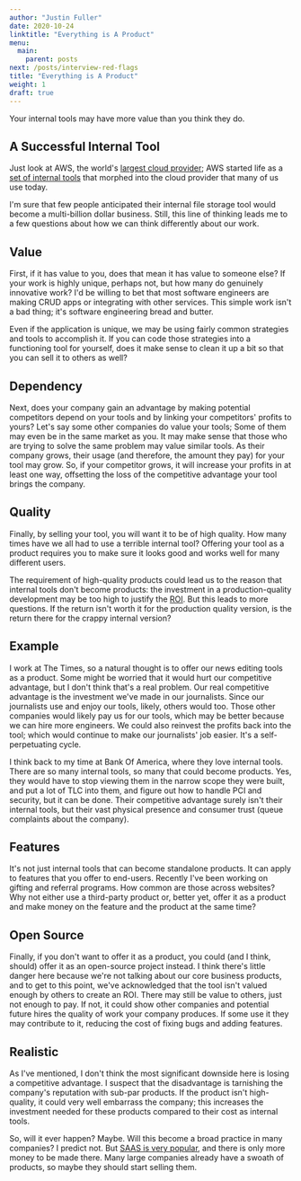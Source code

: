 ```yaml
---
author: "Justin Fuller"
date: 2020-10-24
linktitle: "Everything is A Product"
menu:
  main:
    parent: posts
next: /posts/interview-red-flags
title: "Everything is A Product"
weight: 1
draft: true
---
```


Your internal tools may have more value than you think they do. 

## A Successful Internal Tool

Just look at AWS, the world's [largest cloud provider](https://www.parkmycloud.com/blog/aws-vs-azure-vs-google-cloud-market-share/#:~:text=As%20of%20July%202020%2C%20Canalys,and%20other%20clouds%20with%2037%25); AWS started life as a [set of internal tools](https://techcrunch.com/2016/07/02/andy-jassys-brief-history-of-the-genesis-of-aws/) that morphed into the cloud provider that many of us use today.

I'm sure that few people anticipated their internal file storage tool would become a multi-billion dollar business. Still, this line of thinking leads me to a few questions about how we can think differently about our work.

## Value

First, if it has value to you, does that mean it has value to someone else? If your work is highly unique, perhaps not, but how many do genuinely innovative work? I'd be willing to bet that most software engineers are making CRUD apps or integrating with other services. This simple work isn't a bad thing; it's software engineering bread and butter.

Even if the application is unique, we may be using fairly common strategies and tools to accomplish it. If you can code those strategies into a functioning tool for yourself, does it make sense to clean it up a bit so that you can sell it to others as well?

## Dependency

Next, does your company gain an advantage by making potential competitors depend on your tools and by linking your competitors' profits to yours? Let's say some other companies do value your tools; Some of them may even be in the same market as you. It may make sense that those who are trying to solve the same problem may value similar tools. As their company grows, their usage (and therefore, the amount they pay) for your tool may grow. So, if your competitor grows, it will increase your profits in at least one way, offsetting the loss of the competitive advantage your tool brings the company.

## Quality

Finally, by selling your tool, you will want it to be of high quality. How many times have we all had to use a terrible internal tool? Offering your tool as a product requires you to make sure it looks good and works well for many different users. 

The requirement of high-quality products could lead us to the reason that internal tools don't become products: the investment in a production-quality development may be too high to justify the [ROI](https://www.investopedia.com/terms/r/returnoninvestment.asp). But this leads to more questions. If the return isn't worth it for the production quality version, is the return there for the crappy internal version?

## Example

I work at The Times, so a natural thought is to offer our news editing tools as a product. Some might be worried that it would hurt our competitive advantage, but I don't think that's a real problem. Our real competitive advantage is the investment we've made in our journalists. Since our journalists use and enjoy our tools, likely, others would too. Those other companies would likely pay us for our tools, which may be better because we can hire more engineers. We could also reinvest the profits back into the tool; which would continue to make our journalists' job easier. It's a self-perpetuating cycle.

I think back to my time at Bank Of America, where they love internal tools. There are so many internal tools, so many that could become products. Yes, they would have to stop viewing them in the narrow scope they were built, and put a lot of TLC into them, and figure out how to handle PCI and security, but it can be done. Their competitive advantage surely isn't their internal tools, but their vast physical presence and consumer trust (queue complaints about the company).

## Features

It's not just internal tools that can become standalone products. It can apply to features that you offer to end-users. Recently I've been working on gifting and referral programs. How common are those across websites? Why not either use a third-party product or, better yet, offer it as a product and make money on the feature and the product at the same time?

## Open Source

Finally, if you don't want to offer it as a product, you could (and I think, should) offer it as an open-source project instead. I think there's little danger here because we're not talking about our core business products, and to get to this point, we've acknowledged that the tool isn't valued enough by others to create an ROI. There may still be value to others, just not enough to pay. If not, it could show other companies and potential future hires the quality of work your company produces. If some use it they may contribute to it, reducing the cost of fixing bugs and adding features.

## Realistic

As I've mentioned, I don't think the most significant downside here is losing a competitive advantage. I suspect that the disadvantage is tarnishing the company's reputation with sub-par products. If the product isn't high-quality, it could very well embarrass the company; this increases the investment needed for these products compared to their cost as internal tools.

So, will it ever happen? Maybe. Will this become a broad practice in many companies? I predict not. But [SAAS is very popular](https://www.statista.com/statistics/510333/worldwide-public-cloud-software-as-a-service/#:~:text=The%20global%20public%20cloud%20software,main%20categories%20of%20cloud%20computing), and there is only more money to be made there. Many large companies already have a swoath of products, so maybe they should start selling them.
